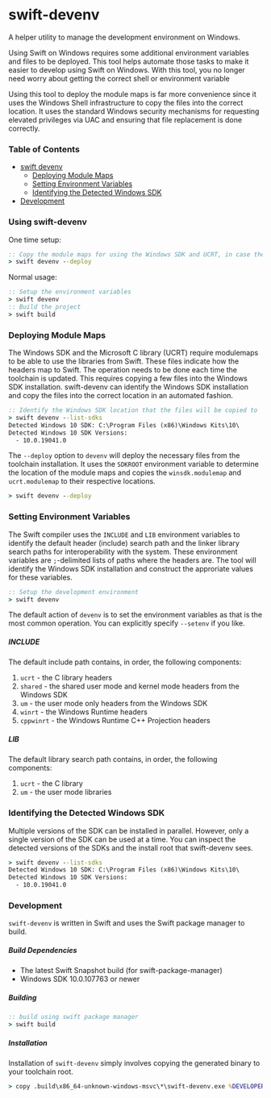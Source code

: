 # swift-devenv

A helper utility to manage the development environment on Windows.

Using Swift on Windows requires some additional environment variables and files to be deployed.  This tool helps automate those tasks to make it easier to develop using Swift on Windows.  With this tool, you no longer need worry about getting the correct shell or environment variable

Using this tool to deploy the module maps is far more convenience since it uses the Windows Shell infrastructure to copy the files into the correct location.  It uses the standard Windows security mechanisms for requesting elevated privileges via UAC and ensuring that file replacement is done correctly.

### Table of Contents

- [swift devenv](#swift-devenv)
  * [Deploying Module Maps](#deploying-module-maps)
  * [Setting Environment Variables](#setting-environment-variables)
  * [Identifying the Detected Windows SDK](#identifying-the-detected-windows-sdk)
- [Development](#development)

### Using swift-devenv

One time setup:
```cmd
:: Copy the module maps for using the Windows SDK and UCRT, in case they haven't been deployed yet.
> swift devenv --deploy
```

Normal usage:
```cmd
:: Setup the environment variables
> swift devenv
:: Build the project
> swift build
```

### Deploying Module Maps

The Windows SDK and the Microsoft C library (UCRT) require modulemaps to be able to use the libraries from Swift.  These files indicate how the headers map to Swift.  The operation needs to be done each time the toolchain is updated.  This requires copying a few files into the Windows SDK installation.  swift-devenv can identify the Windows SDK installation and copy the files into the correct location in an automated fashion.

```cmd
:: Identify the Windows SDK location that the files will be copied to
> swift devenv --list-sdks
Detected Windows 10 SDK: C:\Program Files (x86)\Windows Kits\10\
Detected Windows 10 SDK Versions:
  - 10.0.19041.0
```

The `--deploy` option to `devenv` will deploy the necessary files from the toolchain installation.  It uses the `SDKROOT` environment variable to determine the location of the module maps and copies the `winsdk.modulemap` and `ucrt.modulemap` to their respective locations.

```cmd
> swift devenv --deploy
```

### Setting Environment Variables

The Swift compiler uses the `INCLUDE` and `LIB` environment variables to identify the default header (include) search path and the linker library search paths for interoperability with the system.  These environment variables are `;`-delimited lists of paths where the headers are.  The tool will identify the Windows SDK installation and construct the approriate values for these variables.

```cmd
:: Setup the development environment
> swift devenv
```

The default action of `devenv` is to set the environment variables as that is the most common operation.  You can explicitly specify `--setenv` if you like.

##### INCLUDE

The default include path contains, in order, the following components:

1. `ucrt` - the C library headers
2. `shared` - the shared user mode and kernel mode headers from the Windows SDK
3. `um` - the user mode only headers from the Windows SDK
4. `winrt` - the Windows Runtime headers
5. `cppwinrt` - the Windows Runtime C++ Projection headers

##### LIB

The default library search path contains, in order, the following components:

1. `ucrt` - the C library
2. `um` - the user mode libraries

### Identifying the Detected Windows SDK

Multiple versions of the SDK can be installed in parallel.  However, only a single version of the SDK can be used at a time.  You can inspect the detected versions of the SDKs and the install root that swift-devenv sees.

```cmd
> swift devenv --list-sdks
Detected Windows 10 SDK: C:\Program Files (x86)\Windows Kits\10\
Detected Windows 10 SDK Versions:
  - 10.0.19041.0
```

### Development

`swift-devenv` is written in Swift and uses the Swift package manager to build.

##### Build Dependencies

- The latest Swift Snapshot build (for swift-package-manager)
- Windows SDK 10.0.107763 or newer

##### Building

```cmd
:: build using swift package manager
> swift build
```

##### Installation

Installation of `swift-devenv` simply involves copying the generated binary to your toolchain root.

```cmd
> copy .build\x86_64-unknown-windows-msvc\*\swift-devenv.exe %DEVELOPER_DIR%\Toolchains\*\usr\bin
```
